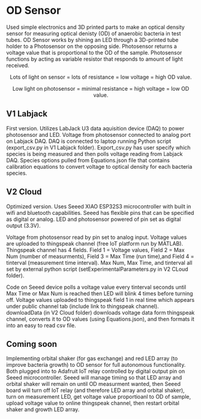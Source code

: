 # OD Sensor
Used simple electronics and 3D printed parts to make an optical density sensor for measuring optical denisty (OD) of anaerobic bacteria in test tubes. OD Sensor works by shining an LED through a 3D-printed tube holder to a Photosensor on the opposing side. Photosensor returns a voltage value that is proportional to the OD of the sample.
Photosensor functions by acting as variable resistor that responds to amount of light received.  
<div align="center">
Lots of light on sensor = lots of resistance = low voltage = high OD value.  <p></p>
Low light on photosensor = minimal resistance = high voltage = low OD value. <p>
</div>

## V1 Labjack
First version. Utilizes LabJack U3 data aquisition device (DAQ) to power photosensor and LED. Voltage from photosensor connected to analog port on Labjack DAQ. DAQ is connected to laptop running Python script (export_csv.py in V1 Labjack folder).
Export_csv.py has user specify which species is being measured and then polls voltage reading from Labjack DAQ. Species options pulled from Equations.json file that contains calibration equations to convert voltage to optical density for each bacteria species.

## V2 Cloud
Optimized version. Uses Seeed XIAO ESP32S3 microcontroller with built in wifi and bluetooth capabilities. Seeed has flexible pins that can be specified as digital or analog. LED and photosensor powered of pin set as digital output (3.3V).  

Voltage from photosensor read by pin set to analog input. Voltage values are uploaded to thingspeak channel (free IoT platform run by MATLAB). Thingspeak channel has 4 fields. Field 1 = Voltage values, Field 2 = Max Num (number of measurments), Field 3 = Max Time (run time),and Field 4 = tinterval (measurement time interval). Max Num, Max Time, and tinterval all set by external python script (setExperimentalParameters.py in V2 CLoud folder).  

Code on Seeed device polls a voltage value every tinterval seconds until Max Time or Max Num is reached then LED will blink 4 times before turning off. 
Voltage values uploaded to thingspeak field 1 in real time which appears under public channel tab (include link to thingspeak channel). downloadData (in V2 Cloud folder) downloads voltage data form thingspeak channel, converts it to OD values (using Equations.json), and then formats it into an easy to read csv file.

## Coming soon
Implementing orbital shaker (for gas exchange) and red LED array (to improve bacteria growth) to OD sensor for full autonomous functionality. Both plugged into to Adafruit IoT relay controlled by digital output pin on Seeed microcontroller. Seeed will manage timing so that LED array and orbital shaker will remain on until OD measurment wanted, then Seeed board will turn off IoT relay (and therefore LED array and orbital shaker), turn on measurement LED, get voltage value proportioanl to OD of sample, upload voltage value to online thingspeak channel, then restart orbital shaker and growth LED array.
